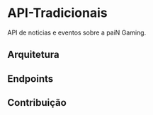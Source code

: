 # API-Tradicionais
API de noticias e eventos sobre a paiN Gaming.

## Arquitetura

## Endpoints

## Contribuição
